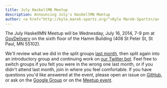 ```yaml
---
title: July HaskellMN Meetup
description: Announcing July's HaskellMN Meetup
author: <a href="http://kyle.marek-spartz.org/">Kyle Marek-Spartz</a>
---
```


The July HaskellMN Meetup will be Wednesday, July 16, 2014, 7-9 pm at [GovDelivery](https://www.govdelivery.com/) on the sixth floor of the Hamm Building (408 St Peter St, St Paul, MN 55102).

We'll review what we did in the split groups [last month](/posts/2014-06-27-events-predating-the-blog.html), then split
again into an introductory group and continuing work on
[our Twitter bot](https://github.com/HaskellMN/haskell-mn-twitter-bot).
Feel free to switch groups if you felt you were in the wrong one last
month, or if you didn't attend last month, join in where you feel
comfortable. If you have questions you'd like
answered at the event, please open an issue on
[GitHub](https://github.com/HaskellMN/beginners-night-questions/issues),
or ask on the
[Google Group](https://groups.google.com/forum/#!forum/haskellmn)
or on the
[Meetup event](https://www.meetup.com/HaskellMN/events/191666152/).
